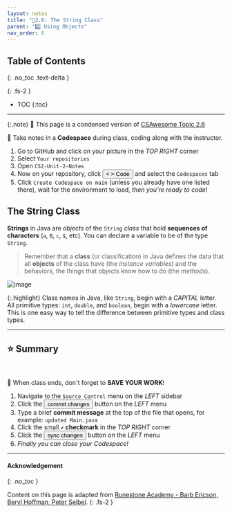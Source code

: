 ```yaml
---
layout: notes
title: "📓2.6: The String Class" 
parent: "2️⃣ Using Objects"
nav_order: 6
---
```


## Table of Contents
{: .no_toc .text-delta }

{: .fs-2 }
- TOC
{:toc}

---

{:.note}
📖 This page is a condensed version of [CSAwesome Topic 2.6](https://runestone.academy/ns/books/published/csawesome/Unit2-Using-Objects/topic-2-6-strings.html?mode=browsing) 

<div class="setup" markdown="block">

📝 Take notes in a **Codespace** during class, coding along with the instructor.

1. Go to GitHub and click on your picture in the _TOP RIGHT_ corner
2. Select `Your repositories`
3. Open `CS2-Unit-2-Notes`
5. Now on your repository, click <button type="button" name="button" class="btn btn-green"> < > Code </button> and select the `Codespaces` tab
6. Click `Create Codespace on main` (unless you already have one listed there), wait for the environment to load, _then you're ready to code_!

</div>


## The String Class


**Strings** in Java are _objects_ of the ``String`` _class_ that hold **sequences of characters** (`a`, `B`, `c`, `$`, etc). You can declare a variable to be of the type ``String``.

> Remember that a **class** (or classification) in Java defines the data that all **objects** of the class have (the _instance variables_) and the behaviors, the things that objects know how to do (the _methods_).

![image](https://i.pinimg.com/736x/84/36/bb/8436bbfbc0577b8a8528e4194ac800de.jpg)

{:.highlight}
Class names in Java, like ``String``, begin with a _CAPITAL_ letter.  All primitive types: ``int``, ``double``, and ``boolean``, begin with a _lowercase_ letter. This is one easy way to tell the difference between primitive types and class types.




---

## ⭐️ Summary

<br>

<div class="warn" markdown="block">

🛑 When class ends, don't forget to **SAVE YOUR WORK**!

1. Navigate to the `Source Control` menu on the _LEFT_ sidebar
2. Click the <button type="button" name="button" class="btn btn-green">commit changes</button> button on the _LEFT_ menu
3. Type a brief **commit message** at the top of the file that opens, for example: `updated Main.java`
4. Click the small `✔️` **checkmark** in the _TOP RIGHT_ corner
5. Click the <button type="button" name="button" class="btn btn-green">sync changes</button> button on the _LEFT_ menu
6. _Finally you can close your Codespace!_

</div>

---

#### Acknowledgement
{: .no_toc }

Content on this page is adapted from [Runestone Academy - Barb Ericson, Beryl Hoffman, Peter Seibel](https://runestone.academy/ns/books/published/csawesome/index.html?mode=browsing).
{: .fs-2 }
